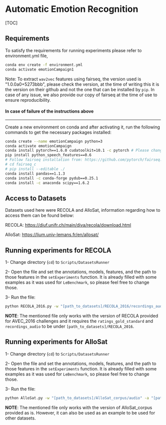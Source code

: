 # Automatic Emotion Recognition

[TOC]

## Requirements

To satisfy the requirements for running experiments please refer to environment.yml file,

```bash
conda env create -f environment.yml
conda activate emotionCampaign1
```

Note: To extract `wav2vec` features using fairseq, the version used is "1.0.0a0+5273bbb", please check the version, at the time of writing this it is the version on their github and not the one that can be installed by `pip`. In case of any issue, we also provide our copy of fairseq at the time of use to ensure reproducibility.

#### In case of failure of the instructions above

---

Create a new environment on conda and after activating it, run the following commands to get the necessary packages installed:

```bash
conda create --name emotionCampaign python=3
conda activate emotionCampaign
conda install pytorch==1.6.0 cudatoolkit=10.1 -c pytorch # Please change cudatoolkit depending on your case (e.g. use "nvidia-smi")!
pip install python_speech_features==0.6
# Follow fairseq installation from: https://github.com/pytorch/fairseq: (in case of issue, we also provide our copy of fairseq at the time of use to ensure reproducibility, it is located near the folder containing the scripts)
# cd fairseq_c
# pip install --editable ./
conda install pandas==1.1.3
conda install -c conda-forge pydub==0.25.1
conda install -c anaconda scipy==1.6.2
```

## Access to Datasets

Datasets used here were RECOLA and AlloSat, information regarding how to access them can be found below:

RECOLA: https://diuf.unifr.ch/main/diva/recola/download.html

AlloSat: https://lium.univ-lemans.fr/en/allosat/



## Running experiments for RECOLA

1- Change directory (`cd`) to `Scripts/DatasetsRunner` 

2- Open the file and set the annotations, models, features, and the path to those features in the `setExperiments` function. It is already filled with some examples as it was used for `LeBenchmark`, so please feel free to change those.

3- Run the file:

```bash
python RECOLA_2016.py -w "[path_to_datasets]/RECOLA_2016/recordings_audio" -a "[path_to_datasets]/RECOLA_2016/ratings_gold_standard" -o "[path_to_datasets]/RECOLA_2016"
```

**NOTE**: The mentioned file only works with the version of RECOLA provided for AVEC_2016 challenges and it requires the `ratings_gold_standard` and `recordings_audio` to be under `[path_to_datasets]/RECOLA_2016`. 



## Running experiments for AlloSat

1- Change directory (`cd`) to `Scripts/DatasetsRunner` 

2- Open the file and set the annotations, models, features, and the path to those features in the `setExperiments` function. It is already filled with some examples as it was used for `LeBenchmark`, so please feel free to change those.

3- Run the file:

```bash
python AlloSat.py -w "[path_to_datasets]/AlloSat_corpus/audio" -a "[path_to_datasets]/AlloSat_corpus/annotations/labels" -p "[path_to_datasets]/AlloSat_corpus/" -o "[path_to_datasets]/AlloSat"
```

**NOTE**: The mentioned file only works with the version of AlloSat_corpus provided as is. However, it can also be used as an example to be used for other datasets.